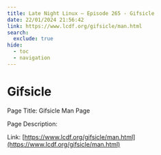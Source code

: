```yaml
---
title: Late Night Linux – Episode 265 - Gifsicle
date: 22/01/2024 21:56:42
link: https://www.lcdf.org/gifsicle/man.html
search:
  exclude: true
hide:
  - toc
  - navigation
---
```


# Gifsicle

Page Title: Gifsicle Man Page

Page Description:  

Link: [https://www.lcdf.org/gifsicle/man.html](https://www.lcdf.org/gifsicle/man.html)